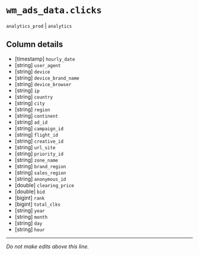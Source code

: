# `wm_ads_data.clicks`
`analytics_prod` | `analytics`

## Column details
* [timestamp] `hourly_date`
* [string]    `user_agent`
* [string]    `device`
* [string]    `device_brand_name`
* [string]    `device_browser`
* [string]    `ip`
* [string]    `country`
* [string]    `city`
* [string]    `region`
* [string]    `continent`
* [string]    `ad_id`
* [string]    `campaign_id`
* [string]    `flight_id`
* [string]    `creative_id`
* [string]    `url_site`
* [string]    `priority_id`
* [string]    `zone_name`
* [string]    `brand_region`
* [string]    `sales_region`
* [string]    `anonymous_id`
* [double]    `clearing_price`
* [double]    `bid`
* [bigint]    `rank`
* [bigint]    `total_clks`
* [string]    `year`
* [string]    `month`
* [string]    `day`
* [string]    `hour`

-------------------------------------------------------------------------------
*Do not make edits above this line.*

